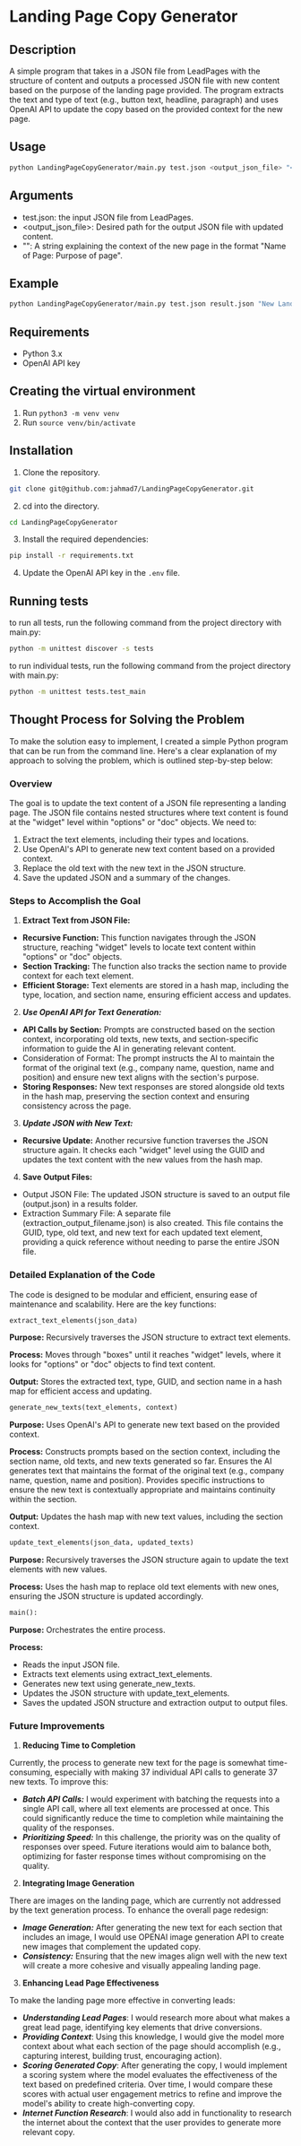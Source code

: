 # Landing Page Copy Generator

## Description

A simple program that takes in a JSON file from LeadPages with the structure of content and outputs a processed JSON file with new content based on the purpose of the landing page provided. The program extracts the text and type of text (e.g., button text, headline, paragraph) and uses OpenAI API to update the copy based on the provided context for the new page.

## Usage

```bash
python LandingPageCopyGenerator/main.py test.json <output_json_file> "<Name of Page: Purpose of page>"
```

## Arguments

- test.json: the input JSON file from LeadPages.
- <output_json_file>: Desired path for the output JSON file with updated content.
- "<Name of Page: Purpose of page>": A string explaining the context of the new page in the format "Name of Page: Purpose of page".

## Example

```bash
python LandingPageCopyGenerator/main.py test.json result.json "New Landing Page: Promoting a Summer Sale"
```

## Requirements

- Python 3.x
- OpenAI API key

## Creating the virtual environment

1. Run `python3 -m venv venv`
2. Run `source venv/bin/activate`


## Installation

1. Clone the repository.

```bash
git clone git@github.com:jahmad7/LandingPageCopyGenerator.git
```

2. cd into the directory.

```bash
cd LandingPageCopyGenerator
```

3. Install the required dependencies:

```bash
pip install -r requirements.txt
```

4. Update the OpenAI API key in the `.env` file.

## Running tests

to run all tests, run the following command from the project directory with main.py:

```bash
python -m unittest discover -s tests
```

to run individual tests, run the following command from the project directory with main.py:

```bash
python -m unittest tests.test_main
```

## Thought Process for Solving the Problem

To make the solution easy to implement, I created a simple Python program that can be run from the command line. Here's a clear explanation of my approach to solving the problem, which is outlined step-by-step below:

### Overview

The goal is to update the text content of a JSON file representing a landing page. The JSON file contains nested structures where text content is found at the "widget" level within "options" or "doc" objects. We need to:

1. Extract the text elements, including their types and locations.
2. Use OpenAI's API to generate new text content based on a provided context.
3. Replace the old text with the new text in the JSON structure.
4. Save the updated JSON and a summary of the changes.

### Steps to Accomplish the Goal

1. **Extract Text from JSON File:**

- **Recursive Function:** This function navigates through the JSON structure, reaching "widget" levels to locate text content within "options" or "doc" objects.
- **Section Tracking:** The function also tracks the section name to provide context for each text element.
- **Efficient Storage:** Text elements are stored in a hash map, including the type, location, and section name, ensuring efficient access and updates.

2. ***Use OpenAI API for Text Generation:***

- **API Calls by Section:** Prompts are constructed based on the section context, incorporating old texts, new texts, and section-specific information to guide the AI in generating relevant content.
- Consideration of Format: The prompt instructs the AI to maintain the format of the original text (e.g., company name, question, name and position) and ensure new text aligns with the section's purpose.
- **Storing Responses:** New text responses are stored alongside old texts in the hash map, preserving the section context and ensuring consistency across the page.

3. ***Update JSON with New Text:***

- **Recursive Update:** Another recursive function traverses the JSON structure again. It checks each "widget" level using the GUID and updates the text content with the new values from the hash map.

4. **Save Output Files:**

- Output JSON File: The updated JSON structure is saved to an output file (output.json) in a results folder.
- Extraction Summary File: A separate file (extraction_output_filename.json) is also created. This file contains the GUID, type, old text, and new text for each updated text element, providing a quick reference without needing to parse the entire JSON file.


### Detailed Explanation of the Code

The code is designed to be modular and efficient, ensuring ease of maintenance and scalability. Here are the key functions:

```python
extract_text_elements(json_data)
```

**Purpose:** Recursively traverses the JSON structure to extract text elements.

**Process:** Moves through "boxes" until it reaches "widget" levels, where it looks for "options" or "doc" objects to find text content.

**Output:** Stores the extracted text, type, GUID, and section name in a hash map for efficient access and updating.

```python
generate_new_texts(text_elements, context)
```

**Purpose:** Uses OpenAI's API to generate new text based on the provided context.

**Process:**
Constructs prompts based on the section context, including the section name, old texts, and new texts generated so far.
Ensures the AI generates text that maintains the format of the original text (e.g., company name, question, name and position).
Provides specific instructions to ensure the new text is contextually appropriate and maintains continuity within the section.

**Output:** Updates the hash map with new text values, including the section context.

```python
update_text_elements(json_data, updated_texts)
```

**Purpose:** Recursively traverses the JSON structure again to update the text elements with new values.

**Process:** Uses the hash map to replace old text elements with new ones, ensuring the JSON structure is updated accordingly.

```python
main():
```

**Purpose:** Orchestrates the entire process.

**Process:**

- Reads the input JSON file.
- Extracts text elements using extract_text_elements.
- Generates new text using generate_new_texts.
- Updates the JSON structure with update_text_elements.
- Saves the updated JSON structure and extraction output to output files.

### Future Improvements

1. **Reducing Time to Completion**

Currently, the process to generate new text for the page is somewhat time-consuming, especially with making 37 individual API calls to generate 37 new texts. To improve this:

- ***Batch API Calls:*** I would experiment with batching the requests into a single API call, where all text elements are processed at once. This could significantly reduce the time to completion while maintaining the quality of the responses.
- ***Prioritizing Speed:*** In this challenge, the priority was on the quality of responses over speed. Future iterations would aim to balance both, optimizing for faster response times without compromising on the quality.

2. **Integrating Image Generation**

There are images on the landing page, which are currently not addressed by the text generation process. To enhance the overall page redesign:

- ***Image Generation:*** After generating the new text for each section that includes an image, I would use OPENAI image generation API to create new images that complement the updated copy.
 - ***Consistency:*** Ensuring that the new images align well with the new text will create a more cohesive and visually appealing landing page.

3. **Enhancing Lead Page Effectiveness**

To make the landing page more effective in converting leads:

- ***Understanding Lead Pages***: I would research more about what makes a great lead page, identifying key elements that drive conversions.
- ***Providing Context***: Using this knowledge, I would give the model more context about what each section of the page should accomplish (e.g., capturing interest, building trust, encouraging action).
- ***Scoring Generated Copy***: After generating the copy, I would implement a scoring system where the model evaluates the effectiveness of the text based on predefined criteria. Over time, I would compare these scores with actual user engagement metrics to refine and improve the model's ability to create high-converting copy.
- ***Internet Function Research***: I would also add in functionality to research the internet about the context that the user provides to generate more relevant copy.
